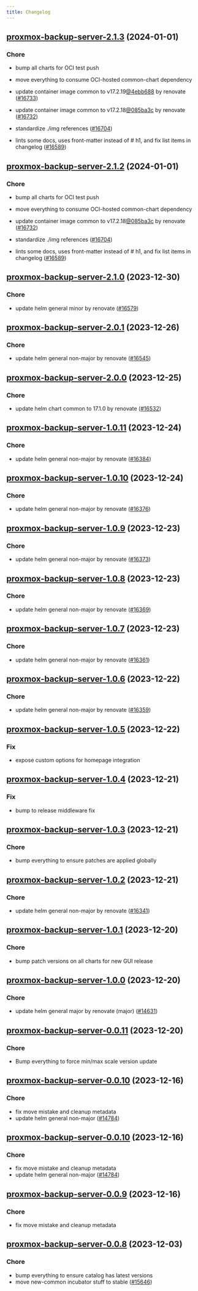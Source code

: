 ```yaml
---
title: Changelog
---
```




## [proxmox-backup-server-2.1.3](https://github.com/truecharts/charts/compare/proxmox-backup-server-2.1.0...proxmox-backup-server-2.1.3) (2024-01-01)

### Chore



- bump all charts for OCI test push

- move everything to consume OCI-hosted common-chart dependency

- update container image common to v17.2.19[@4ebb688](https://github.com/4ebb688) by renovate ([#16733](https://github.com/truecharts/charts/issues/16733))

- update container image common to v17.2.18[@085ba3c](https://github.com/085ba3c) by renovate ([#16732](https://github.com/truecharts/charts/issues/16732))

- standardize ./img references ([#16704](https://github.com/truecharts/charts/issues/16704))

- lints some docs, uses front-matter instead of # h1, and fix list items in changelog ([#16589](https://github.com/truecharts/charts/issues/16589))


## [proxmox-backup-server-2.1.2](https://github.com/truecharts/charts/compare/proxmox-backup-server-2.1.0...proxmox-backup-server-2.1.2) (2024-01-01)

### Chore



- bump all charts for OCI test push

- move everything to consume OCI-hosted common-chart dependency

- update container image common to v17.2.18[@085ba3c](https://github.com/085ba3c) by renovate ([#16732](https://github.com/truecharts/charts/issues/16732))

- standardize ./img references ([#16704](https://github.com/truecharts/charts/issues/16704))

- lints some docs, uses front-matter instead of # h1, and fix list items in changelog ([#16589](https://github.com/truecharts/charts/issues/16589))
## [proxmox-backup-server-2.1.0](https://github.com/truecharts/charts/compare/proxmox-backup-server-2.0.1...proxmox-backup-server-2.1.0) (2023-12-30)

### Chore

- update helm general minor by renovate ([#16579](https://github.com/truecharts/charts/issues/16579))

## [proxmox-backup-server-2.0.1](https://github.com/truecharts/charts/compare/proxmox-backup-server-2.0.0...proxmox-backup-server-2.0.1) (2023-12-26)

### Chore

- update helm general non-major by renovate ([#16545](https://github.com/truecharts/charts/issues/16545))

## [proxmox-backup-server-2.0.0](https://github.com/truecharts/charts/compare/proxmox-backup-server-1.0.11...proxmox-backup-server-2.0.0) (2023-12-25)

### Chore

- update helm chart common to 17.1.0 by renovate ([#16532](https://github.com/truecharts/charts/issues/16532))

## [proxmox-backup-server-1.0.11](https://github.com/truecharts/charts/compare/proxmox-backup-server-1.0.10...proxmox-backup-server-1.0.11) (2023-12-24)

### Chore

- update helm general non-major by renovate ([#16384](https://github.com/truecharts/charts/issues/16384))

## [proxmox-backup-server-1.0.10](https://github.com/truecharts/charts/compare/proxmox-backup-server-1.0.9...proxmox-backup-server-1.0.10) (2023-12-24)

### Chore

- update helm general non-major by renovate ([#16376](https://github.com/truecharts/charts/issues/16376))

## [proxmox-backup-server-1.0.9](https://github.com/truecharts/charts/compare/proxmox-backup-server-1.0.8...proxmox-backup-server-1.0.9) (2023-12-23)

### Chore

- update helm general non-major by renovate ([#16373](https://github.com/truecharts/charts/issues/16373))

## [proxmox-backup-server-1.0.8](https://github.com/truecharts/charts/compare/proxmox-backup-server-1.0.7...proxmox-backup-server-1.0.8) (2023-12-23)

### Chore

- update helm general non-major by renovate ([#16369](https://github.com/truecharts/charts/issues/16369))

## [proxmox-backup-server-1.0.7](https://github.com/truecharts/charts/compare/proxmox-backup-server-1.0.6...proxmox-backup-server-1.0.7) (2023-12-23)

### Chore

- update helm general non-major by renovate ([#16361](https://github.com/truecharts/charts/issues/16361))

## [proxmox-backup-server-1.0.6](https://github.com/truecharts/charts/compare/proxmox-backup-server-1.0.5...proxmox-backup-server-1.0.6) (2023-12-22)

### Chore

- update helm general non-major by renovate ([#16359](https://github.com/truecharts/charts/issues/16359))

## [proxmox-backup-server-1.0.5](https://github.com/truecharts/charts/compare/proxmox-backup-server-1.0.4...proxmox-backup-server-1.0.5) (2023-12-22)

### Fix

- expose custom options for homepage integration

## [proxmox-backup-server-1.0.4](https://github.com/truecharts/charts/compare/proxmox-backup-server-1.0.3...proxmox-backup-server-1.0.4) (2023-12-21)

### Fix

- bump to release middleware fix

## [proxmox-backup-server-1.0.3](https://github.com/truecharts/charts/compare/proxmox-backup-server-1.0.2...proxmox-backup-server-1.0.3) (2023-12-21)

### Chore

- bump everything to ensure patches are applied globally

## [proxmox-backup-server-1.0.2](https://github.com/truecharts/charts/compare/proxmox-backup-server-1.0.1...proxmox-backup-server-1.0.2) (2023-12-21)

### Chore

- update helm general non-major by renovate ([#16341](https://github.com/truecharts/charts/issues/16341))

## [proxmox-backup-server-1.0.1](https://github.com/truecharts/charts/compare/proxmox-backup-server-1.0.0...proxmox-backup-server-1.0.1) (2023-12-20)

### Chore

- bump patch versions on all charts for new GUI release

## [proxmox-backup-server-1.0.0](https://github.com/truecharts/charts/compare/proxmox-backup-server-0.0.11...proxmox-backup-server-1.0.0) (2023-12-20)

### Chore

- update helm general major by renovate (major) ([#14631](https://github.com/truecharts/charts/issues/14631))

## [proxmox-backup-server-0.0.11](https://github.com/truecharts/charts/compare/proxmox-backup-server-0.0.10...proxmox-backup-server-0.0.11) (2023-12-20)

### Chore

- Bump everything to force min/max scale version update

## [proxmox-backup-server-0.0.10](https://github.com/truecharts/charts/compare/proxmox-backup-server-0.0.8...proxmox-backup-server-0.0.10) (2023-12-16)

### Chore

- fix move mistake and cleanup metadata
- update helm general non-major ([#14784](https://github.com/truecharts/charts/issues/14784))

## [proxmox-backup-server-0.0.10](https://github.com/truecharts/charts/compare/proxmox-backup-server-0.0.8...proxmox-backup-server-0.0.10) (2023-12-16)

### Chore

- fix move mistake and cleanup metadata
- update helm general non-major ([#14784](https://github.com/truecharts/charts/issues/14784))

## [proxmox-backup-server-0.0.9](https://github.com/truecharts/charts/compare/proxmox-backup-server-0.0.8...proxmox-backup-server-0.0.9) (2023-12-16)

### Chore

- fix move mistake and cleanup metadata

## [proxmox-backup-server-0.0.8](https://github.com/truecharts/charts/compare/proxmox-backup-server-0.0.7...proxmox-backup-server-0.0.8) (2023-12-03)

### Chore

- bump everything to ensure catalog has latest versions
- move new-common incubator stuff to stable ([#15646](https://github.com/truecharts/charts/issues/15646))
